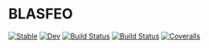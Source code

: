 # BLASFEO

[![Stable](https://img.shields.io/badge/docs-stable-blue.svg)](https://JuliaEmbedded.github.io/BLASFEO.jl/stable)
[![Dev](https://img.shields.io/badge/docs-dev-blue.svg)](https://JuliaEmbedded.github.io/BLASFEO.jl/dev)
[![Build Status](https://travis-ci.com/JuliaEmbedded/BLASFEO.jl.svg?branch=master)](https://travis-ci.com/JuliaEmbedded/BLASFEO.jl)
[![Build Status](https://ci.appveyor.com/api/projects/status/github/JuliaEmbedded/BLASFEO.jl?svg=true)](https://ci.appveyor.com/project/JuliaEmbedded/BLASFEO-jl)
[![Coveralls](https://coveralls.io/repos/github/JuliaEmbedded/BLASFEO.jl/badge.svg?branch=master)](https://coveralls.io/github/JuliaEmbedded/BLASFEO.jl?branch=master)
